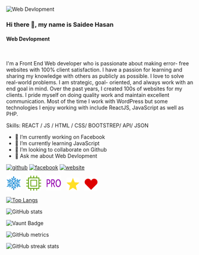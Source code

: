 
![Web Devlopment](https://scontent.fdac134-1.fna.fbcdn.net/v/t39.30808-6/410779511_324797523724636_6722309184673951976_n.png?_nc_cat=102&ccb=1-7&_nc_sid=783fdb&_nc_eui2=AeEu0IA7fae5EkfH_xqOW-6po6SATQVaNHCjpIBNBVo0cMbcaL8WlE65UsdbgITDSGC116l2L5M5FDng17DyPfML&_nc_ohc=PUzmkrJtovgAX8zpu1F&_nc_ht=scontent.fdac134-1.fna&oh=00_AfC6EHfjIaRepowEce41vcR7jBEEKAYYXfSvS6BKIAV46A&oe=659BAC4A)

### Hi there 👋, my name is Saidee Hasan
#### Web Devlopment

﻿

I'm a Front End Web developer who is passionate about making error- free websites with 100% client satisfaction. I have a passion for learning and sharing my knowledge with others as publicly as possible. I love to solve real-world problems. I am strategic, goal- oriented, and always work with an end goal in mind. Over the past years, I created 100s of websites for my clients. I pride myself on doing quality work and maintain excellent communication. Most of the time I work with WordPress but some technologies I enjoy working with include ReactJS, JavaScript as well as PHP.

Skills:  REACT / JS / HTML / CSS/ BOOTSTREP/ API/ JSON

- 🔭 I’m currently working on Facebook 
- 🌱 I’m currently learning JavaScript 
- 👯 I’m looking to collaborate on Github 
- 💬 Ask me about Web Devlopment 


[<img src='https://cdn.jsdelivr.net/npm/simple-icons@3.0.1/icons/github.svg' alt='github' height='40'>](https://github.com/https://saideehasan-coding.github.io/temperature-hot-master/)  [<img src='https://cdn.jsdelivr.net/npm/simple-icons@3.0.1/icons/facebook.svg' alt='facebook' height='40'>](https://www.facebook.com/SaideeHasan)  [<img src='https://cdn.jsdelivr.net/npm/simple-icons@3.0.1/icons/icloud.svg' alt='website' height='40'>](https://saideehasan-coding.github.io/website-master/)  

<a href='https://archiveprogram.github.com/'><img src='https://raw.githubusercontent.com/acervenky/animated-github-badges/master/assets/acbadge.gif' width='40' height='40'></a> <a href='https://docs.github.com/en/developers'><img src='https://raw.githubusercontent.com/acervenky/animated-github-badges/master/assets/devbadge.gif' width='40' height='40'></a> <a href='https://github.com/pricing'><img src='https://raw.githubusercontent.com/acervenky/animated-github-badges/master/assets/pro.gif' width='40' height='40'></a> <a href='https://stars.github.com/'><img src='https://raw.githubusercontent.com/acervenky/animated-github-badges/master/assets/starbadge.gif' width='35' height='35'></a> <a href='https://docs.github.com/en/github/supporting-the-open-source-community-with-github-sponsors'><img src='https://raw.githubusercontent.com/acervenky/animated-github-badges/master/assets/sponsorbadge.gif' width='35' height='35'></a> 

[![Top Langs](https://github-readme-stats.vercel.app/api/top-langs/?username=https://saideehasan-coding.github.io/temperature-hot-master/)](https://github.com/anuraghazra/github-readme-stats)

![GitHub stats](https://github.com/saideehasan-coding)  

![Vaunt Badge](https://api.vaunt.dev/v1/github/entities/https://saideehasan-coding.github.io/temperature-hot-master//contributions?format=svg&private=false)  

![GitHub metrics](https://metrics.lecoq.io/https://saideehasan-coding.github.io/temperature-hot-master/)  

![GitHub streak stats](https://streak-stats.demolab.com/?user=https://saideehasan-coding.github.io/temperature-hot-master/)  

